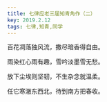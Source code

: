 ```yaml
---
title: 七律应老三届知青角作（二）
key: 2019.2.12
tags: 七律,知青,同学
---
```


百花凋落独风流，撒尽暗香得自由。

雨染红心雨有趣，雪吟淡墨雪无愁。

放下尘埃则坚韧，不生杂念就温柔。

任它寒澈东西北，待到南方把春收。

</br>

